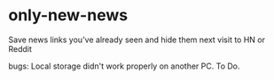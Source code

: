 # only-new-news
Save news links you've already seen and hide them next visit to HN or Reddit

bugs:
Local storage didn't work properly on another PC. To Do.
